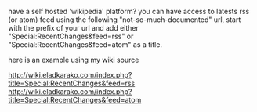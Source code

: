 have a self hosted 'wikipedia' platform?
you can have access to latests rss (or atom) feed using the following "not-so-much-documented" url,
start with the prefix of your url and add either "Special:RecentChanges&feed=rss" or "Special:RecentChanges&feed=atom" as a title.

here is an example using my wiki source

http://wiki.eladkarako.com/index.php?title=Special:RecentChanges&feed=rss
http://wiki.eladkarako.com/index.php?title=Special:RecentChanges&feed=atom